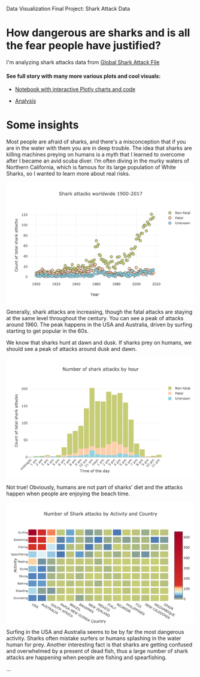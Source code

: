 Data Visualization Final Project: Shark Attack Data

# How dangerous are sharks and is all the fear people have justified?
I'm analyzing shark attacks data from [Global Shark Attack File](http://www.sharkattackfile.net/)

#### See full story with many more various plots and cool visuals:
* [Notebook with interactive Plotly charts and code](https://github.com/katjawittfoth/Data_Viz/blob/master/global_shark_attacks.ipynb)

* [Analysis](https://github.com/katjawittfoth/Data_Viz/blob/master/shark_attacks_story.pdf)

# Some insights
Most people are afraid of sharks, and there's a misconception that if you are in the water with them you are in deep trouble. The idea that sharks are killing machines preying on humans is a myth that I learned to overcome after I became an avid scuba diver. I’m often diving in the murky waters of Northern California, which is famous for its large population of White Sharks, so I wanted to learn more about real risks.

<p align="center"> <img src="plots/scatterplot_attacks_1900-2017.png" align="middle">
</p>
Generally, shark attacks are increasing, though the fatal attacks are staying at the same level throughout the century. 
You can see a peak of attacks around 1960. The peak happens in the USA and Australia, driven by surfing starting to get popular in the 60s.

We know that sharks hunt at dawn and dusk. If sharks prey on humans, we should see a peak of attacks around dusk and dawn.
<p align="center"> <img src="plots/histogram_attacks_by_time.png" align="middle">
</p>
Not true! Obviously, humans are not part of sharks’ diet and the attacks happen when people are enjoying the beach time.

<p align="center"> <img src="plots/heatmap_activity.png" align="middle">
</p>
Surfing in the USA and Australia seems to be by far the most dangerous activity. Sharks often mistake surfers or humans splashing in the water human for prey. 
Another interesting fact is that sharks are getting confused and overwhelmed by a present of dead fish, thus a large number of shark attacks are happening when people are fishing and spearfishing.

...
